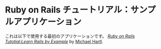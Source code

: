# Ruby on Rails チュートリアル：サンプルアプリケーション

これは以下で使用する最初のアプリケーションです。
[*Ruby on Rails Tutotial:Learn Rails by Example*](http://railstutolial.jp/)
by [Michael Hartl](http://michaelhartl.com/).